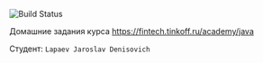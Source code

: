 ![Build Status](https://github.com/Fics3/Tink_Java_Backend_Course/actions/workflows/build.yml/badge.svg)

Домашние задания курса https://fintech.tinkoff.ru/academy/java

Студент: `Lapaev Jaroslav Denisovich`
